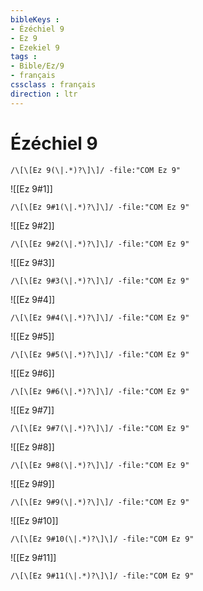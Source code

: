 ```yaml
---
bibleKeys : 
- Ézéchiel 9
- Ez 9
- Ezekiel 9
tags : 
- Bible/Ez/9
- français
cssclass : français
direction : ltr
---
```


# Ézéchiel 9

```query
/\[\[Ez 9(\|.*)?\]\]/ -file:"COM Ez 9"
```



![[Ez 9#1]]

```query
/\[\[Ez 9#1(\|.*)?\]\]/ -file:"COM Ez 9"
```

![[Ez 9#2]]

```query
/\[\[Ez 9#2(\|.*)?\]\]/ -file:"COM Ez 9"
```

![[Ez 9#3]]

```query
/\[\[Ez 9#3(\|.*)?\]\]/ -file:"COM Ez 9"
```

![[Ez 9#4]]

```query
/\[\[Ez 9#4(\|.*)?\]\]/ -file:"COM Ez 9"
```

![[Ez 9#5]]

```query
/\[\[Ez 9#5(\|.*)?\]\]/ -file:"COM Ez 9"
```

![[Ez 9#6]]

```query
/\[\[Ez 9#6(\|.*)?\]\]/ -file:"COM Ez 9"
```

![[Ez 9#7]]

```query
/\[\[Ez 9#7(\|.*)?\]\]/ -file:"COM Ez 9"
```

![[Ez 9#8]]

```query
/\[\[Ez 9#8(\|.*)?\]\]/ -file:"COM Ez 9"
```

![[Ez 9#9]]

```query
/\[\[Ez 9#9(\|.*)?\]\]/ -file:"COM Ez 9"
```

![[Ez 9#10]]

```query
/\[\[Ez 9#10(\|.*)?\]\]/ -file:"COM Ez 9"
```

![[Ez 9#11]]

```query
/\[\[Ez 9#11(\|.*)?\]\]/ -file:"COM Ez 9"
```

